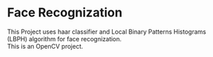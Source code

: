 # Face Recognization
This Project uses haar classifier and Local Binary Patterns Histograms (LBPH) algorithm for face recognization.  
This is an OpenCV project.  
